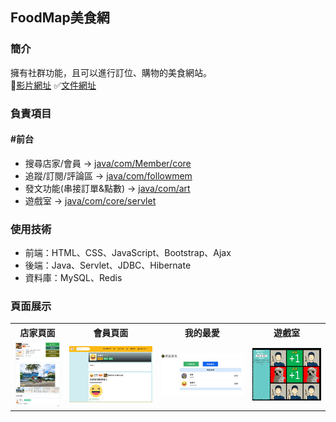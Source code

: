 ## FoodMap美食網
### 簡介 
擁有社群功能，且可以進行訂位、購物的美食網站。   
🌝[影片網址](https://youtu.be/2C0t2nPfJi8?t=1651) ✅[文件網址](https://www.canva.com/design/DAFbM101004/nSY3cjWRtClBNGWJnF06zw/view?utm_content=DAFbM101004&utm_campaign=designshare&utm_medium=link&utm_source=publishsharelink)
### 負責項目  
#### #前台
* 搜尋店家/會員 -> [java/com/Member/core](https://github.com/alan60108789/CGA105G2-FoodMap/tree/master/CGA105G2/src/main/java/com/core)  
* 追蹤/訂閱/評論區 -> [java/com/followmem](https://github.com/alan60108789/CGA105G2-FoodMap/tree/master/CGA105G2/src/main/java/com/followmem)  
* 發文功能(串接訂單&點數) -> [java/com/art](https://github.com/alan60108789/CGA105G2-FoodMap/tree/master/CGA105G2/src/main/java/com/art)  
* 遊戲室 -> [java/com/core/servlet](https://github.com/alan60108789/CGA105G2-FoodMap/tree/master/CGA105G2/src/main/java/com/core/servlet)  
### 使用技術  
* 前端：HTML、CSS、JavaScript、Bootstrap、Ajax
* 後端：Java、Servlet、JDBC、Hibernate
* 資料庫：MySQL、Redis
### 頁面展示
<table>
<tr>
<th>店家頁面</th>
<th>會員頁面</th>
<th>我的最愛</th>
<th>遊戲室</th>
</tr>
<tr>
<td><img src="https://raw.githubusercontent.com/alan60108789/CGA105G2-FoodMap/master/CGA105G2/CGA105G2_Git/CGA105G2/target/m2e-wtp/web-resources/%E5%BA%97%E5%AE%B6%E9%A0%81%E9%9D%A2.JPG"></td>
<td><img src="https://raw.githubusercontent.com/alan60108789/CGA105G2-FoodMap/master/CGA105G2/CGA105G2_Git/CGA105G2/target/m2e-wtp/web-resources/%E6%9C%83%E5%93%A1%E9%A0%81%E9%9D%A2.JPG"></td>
<td><img src="https://raw.githubusercontent.com/alan60108789/CGA105G2-FoodMap/master/CGA105G2/CGA105G2_Git/CGA105G2/target/m2e-wtp/web-resources/%E8%BF%BD%E8%B9%A4%E5%90%8D%E5%96%AE.JPG"></td>
<td><img src="https://raw.githubusercontent.com/alan60108789/CGA105G2-FoodMap/master/CGA105G2/CGA105G2_Git/CGA105G2/target/m2e-wtp/web-resources/%E9%81%8A%E6%88%B2%E7%95%AB%E9%9D%A2.png"></td>
</tr>
</table>
